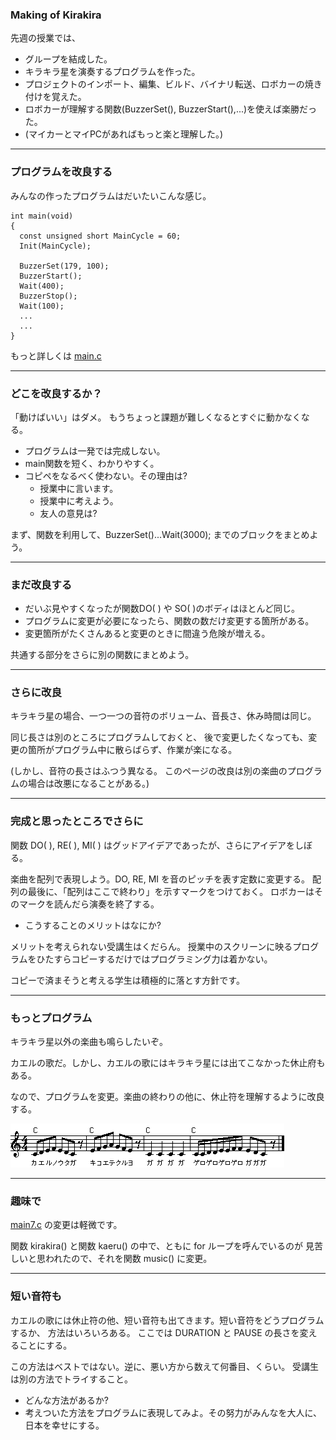 ### Making of Kirakira

先週の授業では、

* グループを結成した。
* キラキラ星を演奏するプログラムを作った。
* プロジェクトのインポート、編集、ビルド、バイナリ転送、ロボカーの焼き付けを覚えた。
* ロボカーが理解する関数(BuzzerSet(), BuzzerStart(),...)を使えば楽勝だった。
* (マイカーとマイPCがあればもっと楽と理解した。)

____
### プログラムを改良する

みんなの作ったプログラムはだいたいこんな感じ。

    int main(void)
    {
      const unsigned short MainCycle = 60;
      Init(MainCycle);

      BuzzerSet(179, 100);
      BuzzerStart();
      Wait(400);
      BuzzerStop();
      Wait(100);
      ...
      ...
    }

もっと詳しくは [main.c](main.html)
____

### どこを改良するか？

「動けばいい」はダメ。
もうちょっと課題が難しくなるとすぐに動かなくなる。

* プログラムは一発では完成しない。
* main関数を短く、わかりやすく。
* コピペをなるべく使わない。その理由は?
    * 授業中に言います。
    * 授業中に考えよう。
    * 友人の意見は?

まず、関数を利用して、BuzzerSet()...Wait(3000); までのブロックをまとめよう。
<!--
たとえばこんなのどうですか？ =>
[main2.c](main2.html)
-->
____

### まだ改良する

* だいぶ見やすくなったが関数DO( ) や SO( )のボディはほとんど同じ。
* プログラムに変更が必要になったら、関数の数だけ変更する箇所がある。
* 変更箇所がたくさんあると変更のときに間違う危険が増える。

共通する部分をさらに別の関数にまとめよう。

<!--
[main3.c](main3.html)
-->
____

### さらに改良

キラキラ星の場合、一つ一つの音符のボリューム、音長さ、休み時間は同じ。

同じ長さは別のところにプログラムしておくと、
後で変更したくなっても、変更の箇所がプログラム中に散らばらず、作業が楽になる。

<!--
[main4.c](main4.html) を見よ。
-->

(しかし、音符の長さはふつう異なる。
このページの改良は別の楽曲のプログラムの場合は改悪になることがある。)

----

### 完成と思ったところでさらに

関数 DO( ), RE( ), MI( ) はグッドアイデアであったが、さらにアイデアをしぼる。

楽曲を配列で表現しよう。DO, RE, MI を音のピッチを表す定数に変更する。
配列の最後に、「配列はここで終わり」を示すマークをつけておく。
ロボカーはそのマークを読んだら演奏を終了する。

* こうすることのメリットはなにか?

メリットを考えられない受講生はくだらん。
授業中のスクリーンに映るプログラムをひたすらコピーするだけではプログラミング力は着かない。

コピーで済まそうと考える学生は積極的に落とす方針です。

<!--
[main5.c](main5.html)
-->

----

### もっとプログラム

キラキラ星以外の楽曲も鳴らしたいぞ。

カエルの歌だ。しかし、カエルの歌にはキラキラ星には出てこなかった休止府もある。

なので、プログラムを変更。楽曲の終わりの他に、休止符を理解するように改良する。

![カエルの歌](images/kaeru.gif "from http://www.tama.or.jp/~tane/tmtebiki/kaeru.html")

<!--
[main6.c](main6.html)
-->

----

### 趣味で

[main7.c](main7.html) の変更は軽微です。

関数 kirakira() と関数 kaeru() の中で、ともに for ループを呼んでいるのが
見苦しいと思われたので、それを関数 music() に変更。

----

### 短い音符も

カエルの歌には休止符の他、短い音符も出てきます。短い音符をどうプログラムするか、
方法はいろいろある。
ここでは DURATION と PAUSE の長さを変えることにする。

この方法はベストではない。逆に、悪い方から数えて何番目、くらい。
受講生は別の方法でトライすること。

* どんな方法があるか?
* 考えついた方法をプログラムに表現してみよ。その努力がみんなを大人に、日本を幸せにする。

<!--
[main8.c](main8.html)
-->






